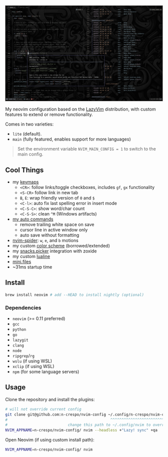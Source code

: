![image](./images/image.png)

My neovim configuration based on the [LazyVim](https://www.lazyvim.org)
distribution, with custom features to extend or remove functionality.

Comes in two varieties:

- `lite` (default).
- `main` (fully featured, enables support for more languages)

> Set the environment variable `NVIM_MAIN_CONFIG = 1` to switch to the main config.

## Cool Things

- my [keymaps](./lua/config/keymaps.lua)
  - `<CR>`: follow links/toggle checkboxes, includes `gf`, `gx` functionality
  - `<S-CR>` follow link in new tab
  - `B`, `E`: wrap friendly version of `0` and `$`
  - `<C-l>`: auto fix last spelling error in insert mode
  - `<C-S-C>`: show word/char count
  - `<C-S-S>`: clean `^M` (Windows artifacts)
- [my auto commands](./lua/config/autocmds.lua)
  - remove trailing white space on save
  - cursor line in active window only
  - auto save without formatting
- [nvim-spider](./lua/plugins/spider.lua): `w`, `e`, and `b` motions
- my custom [color scheme](./colors/macro.lua) (borrowed/extended)
- my [snacks.picker](./lua/plugins/picker.lua) integration with zoxide
- my custom [lualine](./lua/plugins/lualine.lua)
- [mini.files](./lua/plugins/mini-files.lua)
- ~31ms startup time

## Install

```bash
brew install neovim # add --HEAD to install nightly (optional)
```

### Dependencies

- `neovim` (>= 0.11 preferred)
- `gcc`
- `python`
- `go`
- `lazygit`
- `clang`
- `node`
- `ripgrep`/`rg`
- `wslu` (if using WSL)
- `xclip` (if using WSL)
- `npm` (for some language servers)

## Usage

Clone the repository and install the plugins:

```bash
# will not override current config
git clone git@github.com:n-crespo/nvim-config ~/.config/n-crespo/nvim-config
#                                              ^^^^^^^^^^^^^^^^^^^^^^^^^^^^^
#                           change this path to ~/.config/nvim to override current config
NVIM_APPNAME=n-crespo/nvim-config/ nvim --headless +"Lazy! sync" +qa
```

Open Neovim (if using custom install path):

```bash
NVIM_APPNAME=n-crespo/nvim-config/ nvim
```
